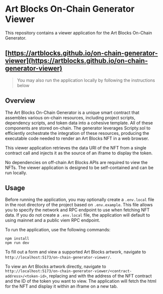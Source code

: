 # Art Blocks On-Chain Generator Viewer

This repository contains a viewer application for the Art Blocks On-Chain Generator.

## [https://artblocks.github.io/on-chain-generator-viewer](https://artblocks.github.io/on-chain-generator-viewer)

> You may also run the application locally by following the instructions below

## Overview

The Art Blocks On-Chain Generator is a unique smart contract that assembles various on-chain resources, including project scripts, dependency scripts, and token data into a cohesive template. All of these components are stored on-chain. The generator leverages Scripty.sol to efficiently orchestrate the integration of these resources, producing the executable code needed to render an Art Blocks NFT in a web browser.

This viewer application retrieves the data URI of the NFT from a single contract call and injects it as the source of an iframe to display the token.

No dependencies on off-chain Art Blocks APIs are required to view the NFTs. The viewer application is designed to be self-contained and can be run locally.

## Usage

Before running the application, you may optionally create a `.env.local` file in the root directory of the project based on `.env.example`. This file allows you to specify the network and RPC endpoint to use when fetching NFT data. If you do not create a `.env.local` file, the application will default to using mainnet and a public viem RPC endpoint.

To run the application, use the following commands:

```
npm install
npm run dev
```

To fill out a form and view a supported Art Blocks artwork, navigate to `http://localhost:5173/on-chain-generator-viewer/`.

To view an Art Blocks artwork directly, navigate to `http://localhost:5173/on-chain-generator-viewer/<contract-address>/<token-id>`, replacing <contract-address> and <token-id> with the address of the NFT contract and the ID of the token you want to view. The application will fetch the html for the NFT and display it within an iframe on a new tab.

